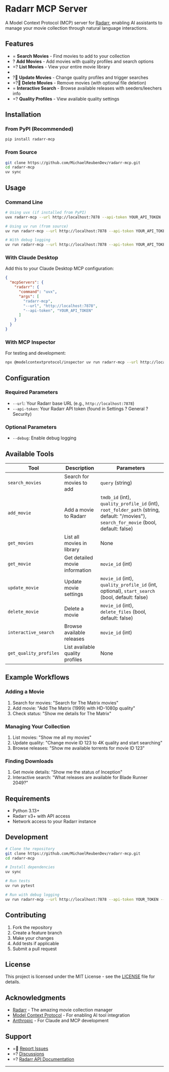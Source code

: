 # Radarr MCP Server

A Model Context Protocol (MCP) server for [Radarr](https://radarr.video/), enabling AI assistants to manage your movie collection through natural language interactions.

## Features

- = **Search Movies** - Find movies to add to your collection
- ? **Add Movies** - Add movies with quality profiles and search options
- =? **List Movies** - View your entire movie library
- <? **Movie Details** - Get detailed information including download status
- ? **Update Movies** - Change quality profiles and trigger searches
- =? **Delete Movies** - Remove movies (with optional file deletion)
- = **Interactive Search** - Browse available releases with seeders/leechers info
- =? **Quality Profiles** - View available quality settings

## Installation

### From PyPI (Recommended)

```bash
pip install radarr-mcp
```

### From Source

```bash
git clone https://github.com/MichaelReubenDev/radarr-mcp.git
cd radarr-mcp
uv sync
```

## Usage

### Command Line

```bash
# Using uvx (if installed from PyPI)
uvx radarr-mcp --url http://localhost:7878 --api-token YOUR_API_TOKEN

# Using uv run (from source)
uv run radarr-mcp --url http://localhost:7878 --api-token YOUR_API_TOKEN

# With debug logging
uv run radarr-mcp --url http://localhost:7878 --api-token YOUR_API_TOKEN --debug
```

### With Claude Desktop

Add this to your Claude Desktop MCP configuration:

```json
{
  "mcpServers": {
    "radarr": {
      "command": "uvx",
      "args": [
        "radarr-mcp",
        "--url", "http://localhost:7878",
        "--api-token", "YOUR_API_TOKEN"
      ]
    }
  }
}
```

### With MCP Inspector

For testing and development:

```bash
npx @modelcontextprotocol/inspector uv run radarr-mcp --url http://localhost:7878 --api-token YOUR_API_TOKEN
```

## Configuration

### Required Parameters

- `--url`: Your Radarr base URL (e.g., `http://localhost:7878`)
- `--api-token`: Your Radarr API token (found in Settings ? General ? Security)

### Optional Parameters

- `--debug`: Enable debug logging

## Available Tools

| Tool | Description | Parameters |
|------|-------------|------------|
| `search_movies` | Search for movies to add | `query` (string) |
| `add_movie` | Add a movie to Radarr | `tmdb_id` (int), `quality_profile_id` (int), `root_folder_path` (string, default: "/movies"), `search_for_movie` (bool, default: false) |
| `get_movies` | List all movies in library | None |
| `get_movie` | Get detailed movie information | `movie_id` (int) |
| `update_movie` | Update movie settings | `movie_id` (int), `quality_profile_id` (int, optional), `start_search` (bool, default: false) |
| `delete_movie` | Delete a movie | `movie_id` (int), `delete_files` (bool, default: false) |
| `interactive_search` | Browse available releases | `movie_id` (int) |
| `get_quality_profiles` | List available quality profiles | None |

## Example Workflows

### Adding a Movie

1. Search for movies: "Search for The Matrix movies"
2. Add movie: "Add The Matrix (1999) with HD-1080p quality"
3. Check status: "Show me details for The Matrix"

### Managing Your Collection

1. List movies: "Show me all my movies"
2. Update quality: "Change movie ID 123 to 4K quality and start searching"
3. Browse releases: "Show me available torrents for movie ID 123"

### Finding Downloads

1. Get movie details: "Show me the status of Inception"
2. Interactive search: "What releases are available for Blade Runner 2049?"

## Requirements

- Python 3.13+
- Radarr v3+ with API access
- Network access to your Radarr instance

## Development

```bash
# Clone the repository
git clone https://github.com/MichaelReubenDev/radarr-mcp.git
cd radarr-mcp

# Install dependencies
uv sync

# Run tests
uv run pytest

# Run with debug logging
uv run radarr-mcp --url http://localhost:7878 --api-token YOUR_TOKEN --debug
```

## Contributing

1. Fork the repository
2. Create a feature branch
3. Make your changes
4. Add tests if applicable
5. Submit a pull request

## License

This project is licensed under the MIT License - see the [LICENSE](LICENSE) file for details.

## Acknowledgments

- [Radarr](https://radarr.video/) - The amazing movie collection manager
- [Model Context Protocol](https://modelcontextprotocol.io/) - For enabling AI tool integration
- [Anthropic](https://www.anthropic.com/) - For Claude and MCP development

## Support

- = [Report Issues](https://github.com/MichaelReubenDev/radarr-mcp/issues)
- =? [Discussions](https://github.com/MichaelReubenDev/radarr-mcp/discussions)
- =? [Radarr API Documentation](https://radarr.video/docs/api/)

---
